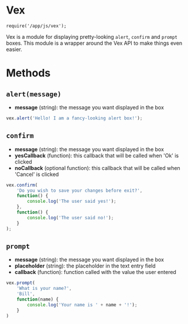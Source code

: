 # Vex

`require('/app/js/vex');`

Vex is a module for displaying pretty-looking `alert`, `confirm` and `prompt` boxes. This module is a wrapper around the Vex API to make things even easier.

# Methods

## `alert(message)`

- **message** (string): the message you want displayed in the box

```javascript
vex.alert('Hello! I am a fancy-looking alert box!');
```

## `confirm`

- **message** (string): the message you want displayed in the box
- **yesCallback** (function): this callback that will be called when 'Ok' is clicked
- **noCallback** (optional function): this callback that will be called when 'Cancel' is clicked

```javascript
vex.confirm(
    'Do you wish to save your changes before exit?',
    function() {
        console.log('The user said yes!');
    },
    function() {
        console.log('The user said no!');
    }
);
```

## `prompt`

- **message** (string): the message you want displayed in the box
- **placeholder** (string): the placeholder in the text entry field
- **callback** (function): function called with the value the user entered

```javascript
vex.prompt(
    'What is your name?',
    'Bill',
    function(name) {
        console.log('Your name is ' + name + '!');
    }
)
```
